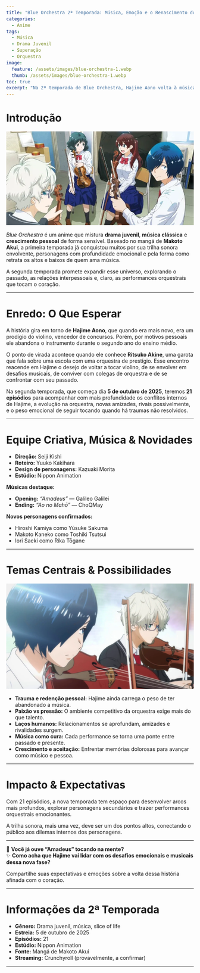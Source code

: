 ```yaml
---
title: "Blue Orchestra 2ª Temporada: Música, Emoção e o Renascimento do Prodigioso Violino"
categories:
  - Anime
tags:
  - Música
  - Drama Juvenil
  - Superação
  - Orquestra
image:
  feature: /assets/images/blue-orchestra-1.webp
  thumb: /assets/images/blue-orchestra-1.webp
toc: true
excerpt: "Na 2ª temporada de Blue Orchestra, Hajime Aono volta à música, enfrenta o passado e redescobre sua paixão pelo violino com novos desafios, novos personagens, e sua orquestra escolar se torna palco de emoções e superações."
---
```


# Introdução

![Imagem promocional de Blue Orchestra 2ª temporada mostrando Hajime Aono com o violino](/assets/images/blue-orchestra-1.webp)

*Blue Orchestra* é um anime que mistura **drama juvenil**, **música clássica** e **crescimento pessoal** de forma sensível. Baseado no mangá de **Makoto Akui**, a primeira temporada já conquistou muitos por sua trilha sonora envolvente, personagens com profundidade emocional e pela forma como retrata os altos e baixos de quem ama música.  

A segunda temporada promete expandir esse universo, explorando o passado, as relações interpessoais e, claro, as performances orquestrais que tocam o coração.

---

# Enredo: O Que Esperar

A história gira em torno de **Hajime Aono**, que quando era mais novo, era um prodígio do violino, vencedor de concursos. Porém, por motivos pessoais ele abandona o instrumento durante o segundo ano do ensino médio.

O ponto de virada acontece quando ele conhece **Ritsuko Akine**, uma garota que fala sobre uma escola com uma orquestra de prestígio. Esse encontro reacende em Hajime o desejo de voltar a tocar violino, de se envolver em desafios musicais, de conviver com colegas de orquestra e de se confrontar com seu passado.

Na segunda temporada, que começa dia **5 de outubro de 2025**, teremos **21 episódios** para acompanhar com mais profundidade os conflitos internos de Hajime, a evolução na orquestra, novas amizades, rivais possivelmente, e o peso emocional de seguir tocando quando há traumas não resolvidos.

---

# Equipe Criativa, Música & Novidades

- **Direção:** Seiji Kishi  
- **Roteiro:** Yuuko Kakihara  
- **Design de personagens:** Kazuaki Morita  
- **Estúdio:** Nippon Animation

**Músicas destaque:**

- **Opening:** *“Amadeus”* — Galileo Galilei  
- **Ending:** *“Ao no Mahō”* — ChoQMay

**Novos personagens confirmados:**

- Hiroshi Kamiya como Yūsuke Sakuma  
- Makoto Kaneko como Toshiki Tsutsui  
- Iori Saeki como Rika Tōgane

---

# Temas Centrais & Possibilidades

![Cena emocional de Blue Orchestra, com Hajime tocando seu violino](/assets/images/blue-orchestra-2.webp)

- **Trauma e redenção pessoal:** Hajime ainda carrega o peso de ter abandonado a música.  
- **Paixão vs pressão:** O ambiente competitivo da orquestra exige mais do que talento.  
- **Laços humanos:** Relacionamentos se aprofundam, amizades e rivalidades surgem.  
- **Música como cura:** Cada performance se torna uma ponte entre passado e presente.  
- **Crescimento e aceitação:** Enfrentar memórias dolorosas para avançar como músico e pessoa.

---

# Impacto & Expectativas

Com 21 episódios, a nova temporada tem espaço para desenvolver arcos mais profundos, explorar personagens secundários e trazer performances orquestrais emocionantes.

A trilha sonora, mais uma vez, deve ser um dos pontos altos, conectando o público aos dilemas internos dos personagens.

---

🎵 **Você já ouve “Amadeus” tocando na mente?**  
✨ **Como acha que Hajime vai lidar com os desafios emocionais e musicais dessa nova fase?**

Compartilhe suas expectativas e emoções sobre a volta dessa história afinada com o coração.

---

# Informações da 2ª Temporada

- **Gênero:** Drama juvenil, música, slice of life  
- **Estreia:** 5 de outubro de 2025  
- **Episódios:** 21  
- **Estúdio:** Nippon Animation  
- **Fonte:** Mangá de Makoto Akui  
- **Streaming:** Crunchyroll (provavelmente, a confirmar)

---